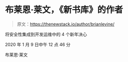 # 布莱恩·莱文，《新书库》的作者

> 原文：<https://thenewstack.io/author/brianlevine/>

将安全性集成到开发运维中的 4 个新年决心

2020 年 1 月 9 日中午 12 点 46 分

布莱恩·莱文